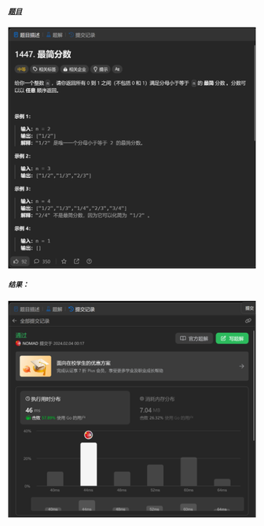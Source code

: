 ##### [题目](https://leetcode.cn/problems/simplified-fractions/description/)
![pic](img.png)
##### 结果：
![pic](result.png)